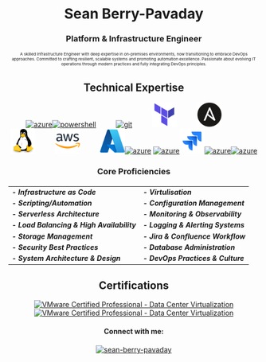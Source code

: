 <h1 align="center">Sean Berry-Pavaday</h1>

<h3 align="center">Platform & Infrastructure Engineer</h3>
<p align="center" style="font-size: 8px;">A skilled Infrastructure Engineer with deep expertise in on-premises environments, now transitioning to embrace DevOps approaches. Committed to crafting resilient, scalable systems and promoting automation excellence. Passionate about evolving IT operations through modern practices and fully integrating DevOps principles.</p>


<h2 align="center">Technical Expertise</h2>
<p align="center"><a href="https://www.vmware.com/" target="_blank" rel="noreferrer"><img src="https://www.freepnglogos.com/uploads/vmware-png-logo/vmware-administration-essentials-including-admin-png-logo--15.png" alt="azure" width="50" height="50"/></a><a href="https://powershell.org/" target="_blank" rel="noreferrer" style="margin-right: 40px;"><img src="https://gist.githubusercontent.com/Xainey/d5bde7d01dcbac51ac951810e94313aa/raw/6c858c46726541b48ddaaebab29c41c07a196394/PowerShell.svg" alt="powershell" width="50" height="50"/></a><a href="https://git-scm.com/" target="_blank" rel="noreferrer" style="margin-right: 40px;"><img src="https://www.vectorlogo.zone/logos/git-scm/git-scm-icon.svg" alt="git" width="50" height="50"/></a><a href="https://www.terraform.io/" target="_blank" rel="noreferrer" style="margin-right: 40px;"><img src="https://raw.githubusercontent.com/devicons/devicon/ca28c779441053191ff11710fe24a9e6c23690d6/icons/terraform/terraform-original.svg" alt="terraform" width="50" height="50"/></a><a href="https://www.ansible.com/" target="_blank" rel="noreferrer" style="margin-right: 40px;"><img src="https://github.com/devicons/devicon/raw/master/icons/ansible/ansible-original.svg" alt="ansible" width="50" height="50"/></a> <a href="https://www.linux.org/" target="_blank" rel="noreferrer" style="margin-right: 40px;"><img src="https://raw.githubusercontent.com/devicons/devicon/master/icons/linux/linux-original.svg" alt="linux" width="50" height="50"/></a><a href="https://aws.amazon.com" target="_blank" rel="noreferrer" style="margin-right: 40px;"><img src="https://raw.githubusercontent.com/devicons/devicon/master/icons/amazonwebservices/amazonwebservices-original-wordmark.svg" alt="aws" width="50" height="50"/></a><a href="https://azure.microsoft.com/" target="_blank" rel="noreferrer"><img src="https://github.com/devicons/devicon/raw/master/icons/azure/azure-original.svg" alt="azure" width="50" height="50"/></a><a href="https://prometheus.io/" target="_blank" rel="noreferrer"><img src="https://upload.wikimedia.org/wikipedia/commons/thumb/3/38/Prometheus_software_logo.svg/1200px-Prometheus_software_logo.svg.png" alt="azure" width="50" height="50"/></a>
 <a href="[https://azure.microsoft.com/](https://www.purestorage.com/)" target="_blank" rel="noreferrer"><img src="https://cdn.worldvectorlogo.com/logos/pure-storage.svg" alt="azure" width="50" height="50"/></a><a href="https://www.atlassian.com/software/jira?campaign=19313277976&adgroup=144591217916&targetid=kwd-855725830&matchtype=e&network=g&device=c&device_model=&creative=697067534071&keyword=jira&placement=&target=&ds_eid=700000001558501&ds_e1=GOOGLE&gad_source=1&gclid=Cj0KCQjwhMq-BhCFARIsAGvo0KfItulaH6DgCyP3S4xRffvBLUk-_nPPbw3_rWLm6NCNaqZkhWzg114aAkPoEALw_wcB" target="_blank" rel="noreferrer"><img src="https://github.com/devicons/devicon/blob/master/icons/jira/jira-original.svg" alt="azure" width="50" height="50"/></a><a href="https://www.sumologic.com/" target="_blank" rel="noreferrer"><img src="https://static-00.iconduck.com/assets.00/sumologic-icon-512x512-f0vls53x.png" alt="azure" width="50" height="50"/></a><a href="https://www.hpe.com/uk/en/home.html" target="_blank" rel="noreferrer"><img src="https://companieslogo.com/img/orig/HPE_BIG.D-edfece68.png?t=1720244492" alt="azure" width="100" height="50"/></a>
</p>


<h3 align="center">Core Proficiencies</h3>

<h5>
<div align="center">
 
|                                 |                                 |
|---------------------------------|---------------------------------|
| - Infrastructure as Code        | - Virtulisation                 |
| - Scripting/Automation          | - Configuration Management      |
| - Serverless Architecture       | - Monitoring & Observability    |
| - Load Balancing & High Availability | - Logging & Alerting Systems    |
| - Storage Management        | - Jira & Confluence Workflow    |
| - Security Best Practices       | - Database Administration       |
| - System Architecture & Design  | - DevOps Practices & Culture    |

</div>
</h5>


<h2 align="center">Certifications</h2>
<p align="center">
 <p align="center">
  <a href="https://www.credly.com/badges/53f2fb80-6a9d-4aac-a11c-c8c57a6a7df0?source=linked_in_profile" target="_blank" rel="noreferrer">
    <img src="https://images.credly.com/size/340x340/images/d17db04c-7c17-4bb6-ac91-e287dfb3340c/VMware_Cert_P_DCV.png" alt="VMware Certified Professional - Data Center Virtualization" width="150" height="150"/><a href="https://www.credly.com/badges/0f77880b-ac01-4cbd-a4cd-b031f15c602d?source=linked_in_profile" target="_blank" rel="noreferrer">
    <img src="https://images.credly.com/size/340x340/images/00634f82-b07f-4bbd-a6bb-53de397fc3a6/image.png" alt="VMware Certified Professional - Data Center Virtualization" width="150" height="150"/>
  </a>
</p>


<h4 align="center">Connect with me:</h4>
<p align="center">
<a href="https://linkedin.com/in/sean-berry-pavaday" target="blank"><img align="center" src="https://raw.githubusercontent.com/rahuldkjain/github-profile-readme-generator/master/src/images/icons/Social/linked-in-alt.svg" alt="sean-berry-pavaday" height="30" width="40" /></a>
</p>
